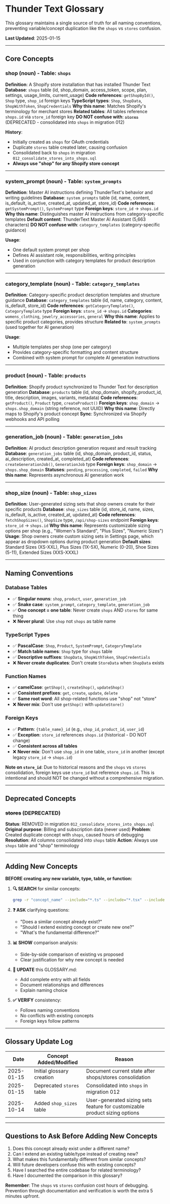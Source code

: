 # Thunder Text Glossary

This glossary maintains a single source of truth for all naming conventions, preventing variable/concept duplication like the `shops` vs `stores` confusion.

**Last Updated**: 2025-01-15

---

## Core Concepts

### shop (noun) - Table: `shops`
**Definition**: A Shopify store installation that has installed Thunder Text
**Database**: `shops` table (id, shop_domain, access_token, scope, plan, settings, usage_limits, current_usage)
**Code references**: `getShopById()`, `Shop` type, `shop_id` foreign keys
**TypeScript types**: `Shop`, `ShopData`, `ShopWithToken`, `ShopCredentials`
**Why this name**: Matches Shopify's terminology for merchant stores
**Related tables**: All tables reference `shops.id` via `store_id` foreign key
**DO NOT confuse with**: ~~`stores`~~ (DEPRECATED - consolidated into `shops` in migration 012)

**History**:
- Initially created as `shops` for OAuth credentials
- Duplicate `stores` table created later, causing confusion
- Consolidated back to `shops` in migration `012_consolidate_stores_into_shops.sql`
- **Always use "shop" for any Shopify store concept**

---

### system_prompt (noun) - Table: `system_prompts`
**Definition**: Master AI instructions defining ThunderText's behavior and writing guidelines
**Database**: `system_prompts` table (id, name, content, is_default, is_active, created_at, updated_at, store_id)
**Code references**: `getSystemPrompt()`, `SystemPrompt` type
**Foreign keys**: `store_id` → `shops.id`
**Why this name**: Distinguishes master AI instructions from category-specific templates
**Default content**: ThunderText Master AI Assistant (5,663 characters)
**DO NOT confuse with**: `category_templates` (category-specific guidance)

**Usage**:
- One default system prompt per shop
- Defines AI assistant role, responsibilities, writing principles
- Used in conjunction with category templates for product description generation

---

### category_template (noun) - Table: `category_templates`
**Definition**: Category-specific product description templates and structure guidance
**Database**: `category_templates` table (id, name, category, content, is_default, store_id)
**Code references**: `getCategoryTemplate()`, `CategoryTemplate` type
**Foreign keys**: `store_id` → `shops.id`
**Categories**: `womens_clothing`, `jewelry_accessories`, `general`
**Why this name**: Applies to specific product categories, provides structure
**Related to**: `system_prompts` (used together for AI generation)

**Usage**:
- Multiple templates per shop (one per category)
- Provides category-specific formatting and content structure
- Combined with system prompt for complete AI generation instructions

---

### product (noun) - Table: `products`
**Definition**: Shopify product synchronized to Thunder Text for description generation
**Database**: `products` table (id, shop_domain, shopify_product_id, title, description, images, variants, metadata)
**Code references**: `getProduct()`, `Product` type, `createProduct()`
**Foreign keys**: `shop_domain` → `shops.shop_domain` (string reference, not UUID)
**Why this name**: Directly maps to Shopify's product concept
**Sync**: Synchronized via Shopify webhooks and API polling

---

### generation_job (noun) - Table: `generation_jobs`
**Definition**: AI product description generation request and result tracking
**Database**: `generation_jobs` table (id, shop_domain, product_id, status, ai_description, created_at, completed_at)
**Code references**: `createGenerationJob()`, `GenerationJob` type
**Foreign keys**: `shop_domain` → `shops.shop_domain`
**Statuses**: `pending`, `processing`, `completed`, `failed`
**Why this name**: Represents asynchronous AI generation work

---

### shop_size (noun) - Table: `shop_sizes`
**Definition**: User-generated sizing sets that shop owners create for their specific products
**Database**: `shop_sizes` table (id, store_id, name, sizes, is_default, is_active, created_at, updated_at)
**Code references**: `fetchShopSizes()`, `ShopSize` type, `/api/shop-sizes` endpoint
**Foreign keys**: `store_id` → `shops.id`
**Why this name**: Represents customizable sizing options per shop (e.g., "Women's Standard", "Plus Sizes", "Numeric Sizes")
**Usage**: Shop owners create custom sizing sets in Settings page, which appear as dropdown options during product generation
**Default sizes**: Standard Sizes (XS-XXL), Plus Sizes (1X-5X), Numeric (0-20), Shoe Sizes (5-11), Extended Sizes (XXS-XXXL)

---

## Naming Conventions

### Database Tables
- ✅ **Singular nouns**: `shop`, `product`, `user`, `generation_job`
- ✅ **Snake case**: `system_prompt`, `category_template`, `generation_job`
- ✅ **One concept = one table**: Never create `shops` AND `stores` for same thing
- ❌ **Never plural**: Use `shop` not `shops` as table name

### TypeScript Types
- ✅ **PascalCase**: `Shop`, `Product`, `SystemPrompt`, `CategoryTemplate`
- ✅ **Match table names**: `Shop` type for `shops` table
- ✅ **Descriptive suffixes**: `ShopData`, `ShopWithToken`, `ShopCredentials`
- ❌ **Never create duplicates**: Don't create `StoreData` when `ShopData` exists

### Function Names
- ✅ **camelCase**: `getShop()`, `createShop()`, `updateShop()`
- ✅ **Consistent prefixes**: `get`, `create`, `update`, `delete`
- ✅ **Same root word**: All shop-related functions use "shop" not "store"
- ❌ **Never mix**: Don't use `getShop()` with `updateStore()`

### Foreign Keys
- ✅ **Pattern**: `{table_name}_id` (e.g., `shop_id`, `product_id`, `user_id`)
- ✅ **Exception**: `store_id` references `shops.id` (historical - DO NOT change)
- ✅ **Consistent across all tables**
- ❌ **Never mix**: Don't use `shop_id` in one table, `store_id` in another (except legacy `store_id` → `shops.id`)

**Note on `store_id`**: Due to historical reasons and the `shops` vs `stores` consolidation, foreign keys use `store_id` but reference `shops.id`. This is intentional and should NOT be changed without a comprehensive migration.

---

## Deprecated Concepts

### ~~stores~~ (DEPRECATED)
**Status**: REMOVED in migration `012_consolidate_stores_into_shops.sql`
**Original purpose**: Billing and subscription data (never used)
**Problem**: Created duplicate concept with `shops`, caused hours of debugging
**Resolution**: All columns consolidated into `shops` table
**Action**: Always use `shops` table and "shop" terminology

---

## Adding New Concepts

**BEFORE creating any new variable, type, table, or function:**

1. **🔍 SEARCH** for similar concepts:
   ```bash
   grep -r "concept_name" --include="*.ts" --include="*.tsx" --include="*.sql"
   ```

2. **❓ ASK** clarifying questions:
   - "Does a similar concept already exist?"
   - "Should I extend existing concept or create new one?"
   - "What's the fundamental difference?"

3. **📊 SHOW** comparison analysis:
   - Side-by-side comparison of existing vs proposed
   - Clear justification for why new concept is needed

4. **📝 UPDATE** this GLOSSARY.md:
   - Add complete entry with all fields
   - Document relationships and differences
   - Explain naming choice

5. **✅ VERIFY** consistency:
   - Follows naming conventions
   - No conflicts with existing concepts
   - Foreign keys follow patterns

---

## Glossary Update Log

| Date | Concept Added/Modified | Reason |
|------|------------------------|--------|
| 2025-01-15 | Initial glossary creation | Document current state after shops/stores consolidation |
| 2025-01-15 | Deprecated `stores` table | Consolidated into `shops` in migration 012 |
| 2025-10-14 | Added `shop_sizes` table | User-generated sizing sets feature for customizable product sizing options |

---

## Questions to Ask Before Adding New Concepts

1. Does this concept already exist under a different name?
2. Can I extend an existing table/type instead of creating new?
3. What makes this fundamentally different from similar concepts?
4. Will future developers confuse this with existing concepts?
5. Have I searched the entire codebase for related terminology?
6. Have I documented the comparison in this glossary?

**Remember**: The `shops` vs `stores` confusion cost hours of debugging. Prevention through documentation and verification is worth the extra 5 minutes upfront.
